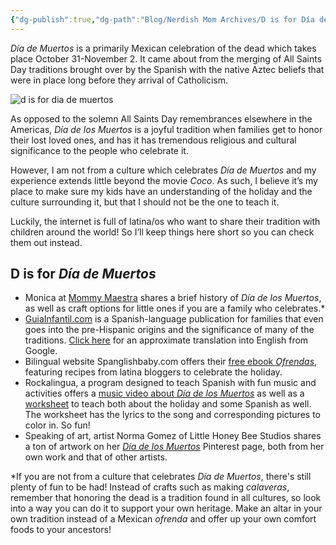 ```yaml
---
{"dg-publish":true,"dg-path":"Blog/Nerdish Mom Archives/D is for Día de Muertos.md","permalink":"/blog/nerdish-mom-archives/d-is-for-dia-de-muertos/","title":"D is for Día de Muertos","tags":["homeschool"],"noteIcon":""}
---
```



_Día de Muertos_ is a primarily Mexican celebration of the dead which takes place October 31-November 2. It came about from the merging of All Saints Day traditions brought over by the Spanish with the native Aztec beliefs that were in place long before they arrival of Catholicism. 

![d is for dia de muertos](https://i.imgur.com/KGfq2vr.png)


As opposed to the solemn All Saints Day remembrances elsewhere in the Americas, _Día de los Muertos_ is a joyful tradition when families get to honor their lost loved ones, and has it has tremendous religious and cultural significance to the people who celebrate it.

However, I am not from a culture which celebrates _Día de Muertos_ and my experience extends little beyond the movie _Coco_. As such, I believe it’s my place to make sure my kids have an understanding of the holiday and the culture surrounding it, but that I should not be the one to teach it.

Luckily, the internet is full of latina/os who want to share their tradition with children around the world! So I’ll keep things here short so you can check them out instead.

## D is for _Día de Muertos_

- Monica at [Mommy Maestra](http://www.mommymaestra.com/2010/11/brief-history-of-dia-de-los-muertos-for.html) shares a brief history of _Día de los Muertos_, as well as craft options for little ones if you are a family who celebrates.\*
- [GuiaInfantil.com](https://www.guiainfantil.com/articulos/educacion/muerte/como-explicar-la-tradicion-del-dia-de-muertos-a-los-ninos/) is a Spanish-language publication for families that even goes into the pre-Hispanic origins and the significance of many of the traditions. [Click here](https://translate.google.com/translate?hl=&sl=es&tl=en&u=https%3A%2F%2Fwww.guiainfantil.com%2Farticulos%2Feducacion%2Fmuerte%2Fcomo-explicar-la-tradicion-del-dia-de-muertos-a-los-ninos%2F) for an approximate translation into English from Google.
- Bilingual website Spanglishbaby.com offers their [free ebook _Ofrendas_](http://spanglishbaby.com/2013/10/free-ebook-ofrendas-celebrando-el-dia-de-muertos/), featuring recipes from latina bloggers to celebrate the holiday.
- Rockalingua, a program designed to teach Spanish with fun music and activities offers a [music video about _Día de los Muertos_](https://www.youtube.com/watch?v=kAK7mRDuTO4) as well as a [worksheet](https://rockalingua.com/songs/day-dead) to teach both about the holiday and some Spanish as well. The worksheet has the lyrics to the song and corresponding pictures to color in. So fun!
- Speaking of art, artist Norma Gomez of Little Honey Bee Studios shares a ton of artwork on her [_Día de los Muertos_](https://www.pinterest.com/normag6/dia-de-los-muertos/) Pinterest page, both from her own work and that of other artists.

\*If you are not from a culture that celebrates _Día de Muertos_, there's still plenty of fun to be had! Instead of crafts such as making _calaveras_, remember that honoring the dead is a tradition found in all cultures, so look into a way you can do it to support your own heritage. Make an altar in your own tradition instead of a Mexican _ofrenda_ and offer up your own comfort foods to your ancestors!
